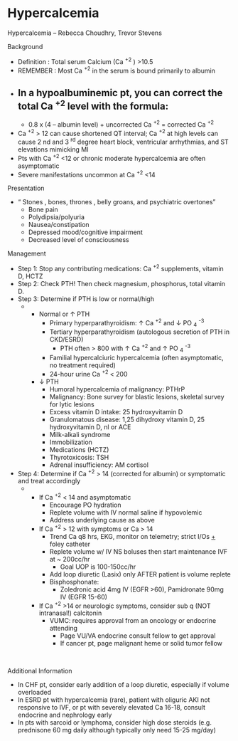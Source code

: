 # Hypercalcemia
 
Hypercalcemia – Rebecca Choudhry, Trevor Stevens

Background

-   Definition
    : Total serum Calcium (Ca <sup>+2</sup> ) >10.5
-   REMEMBER
    : Most Ca <sup>+2</sup> in the serum is bound primarily to albumin
-   In a hypoalbuminemic pt, you can correct the total Ca <sup>+2</sup>
    level with the formula:
    -   
    -   0.8 x (4 – albumin level) + uncorrected Ca <sup>+2</sup> =
        corrected Ca <sup>+2</sup>
-   Ca <sup>+2</sup>
    \> 12 can cause shortened QT interval;
    Ca <sup>+2</sup>
    at high levels can cause 2
    nd
    and 3 <sup>rd</sup> degree heart block, ventricular arrhythmias, and
    ST elevations mimicking MI
-   Pts with
    Ca <sup>+2</sup>
    \<12 or chronic moderate hypercalcemia are often asymptomatic
-   Severe
    manifestations uncommon at
    Ca <sup>+2</sup>
    \<14

Presentation

-   “
    Stones
    , bones, thrones
    , belly groans, and psychiatric overtones”
    -   Bone pain
    -   Polydipsia/polyuria
    -   Nausea/constipation
    -   Depressed mood/cognitive impairment
    -   Decreased level of consciousness

Management

-   Step
    1: Stop any contributing medications: Ca <sup>+2</sup> supplements,
    vitamin D, HCTZ
-   Step
    2: Check PTH! Then check magnesium, phosphorus, total vitamin D.
-   Step
    3: Determine if PTH is low or normal/high
    -   -   Normal or ↑
            PTH
            -   Primary hyperparathyroidism:
                ↑
                Ca <sup>+2</sup>
                and
                ↓
                PO <sub>4</sub> <sup>-3</sup>
            -   Tertiary hyperparathyroidism (autologous secretion of
                PTH in CKD/ESRD)
                -   PTH often > 800 with
                    ↑
                    Ca <sup>+2</sup>
                    and
                    ↑
                    PO <sub>4</sub> <sup>-3</sup>
            -   Familial
                hypercalciuric hypercalcemia (often asymptomatic, no
                treatment required)
            -   24-hour urine
                Ca <sup>+2</sup>
                \< 200
        -   ↓
            PTH
            -   Humoral hypercalcemia of malignancy: PTHrP
            -   Malignancy: Bone survey for blastic lesions, skeletal
                survey for lytic lesions
            -   Excess vitamin D intake: 25 hydroxyvitamin D
            -   Granulomatous disease: 1,25 dihydroxy vitamin D, 25
                hydroxyvitamin D, nl or ACE
            -   Milk-alkali syndrome
            -   Immobilization
            -   Medications (HCTZ)
            -   Thyrotoxicosis: TSH
            -   Adrenal insufficiency: AM cortisol
-   Step 4: Determine if
    Ca <sup>+2</sup>
    \> 14 (corrected for albumin) or symptomatic and treat accordingly
    -   -   If
            Ca <sup>+2</sup>
            \< 14 and asymptomatic
            -   Encourage PO hydration
            -   Replete volume with IV normal saline if hypovolemic
            -   Address underlying cause as above
        -   If
            Ca <sup>+2</sup>
            \> 12 with symptoms or Ca > 14
            -   Trend Ca q8 hrs, EKG, monitor on telemetry; strict I/Os
                <u>+</u>
                foley catheter
            -   Replete volume w/ IV NS boluses then start maintenance
                IVF at \~ 200cc/hr
                -   Goal UOP is 100-150cc/hr
            -   Add loop diuretic (Lasix) only AFTER patient is volume
                replete
            -   Bisphosphonate:
                -   Zoledronic acid 4mg IV (EGFR >60), Pamidronate 90mg
                    IV (EGFR 15-60)
        -   If
            Ca <sup>+2</sup>
            \>14 or neurologic symptoms, consider sub q (NOT
            intranasal!) calcitonin
            -   VUMC: requires approval from an oncology or endocrine
                attending
                -   Page VU/VA endocrine consult fellow to get approval
                -   If cancer pt, page malignant heme or solid tumor
                    fellow ​​​​​​​

­

Additional Information

-   In
    CHF pt, consider early addition of a loop diuretic, especially if
    volume overloaded
-   In ESRD pt with hypercalcemia (rare), patient with oliguric AKI not
    responsive to IVF, or pt with severely elevated Ca 16-18, consult
    endocrine and nephrology early
-   In pts with sarcoid or lymphoma, consider high dose steroids (e.g.
    prednisone 60 mg daily although typically only need 15-25 mg/day)
